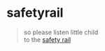 # safetyrail

> so please listen little child  
> to the [safety rail](https://www.albinoblacksheep.com/flash/llama)
